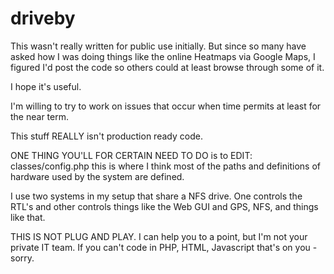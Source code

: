 # driveby
This wasn't really written for public use initially.  But since so many have asked how I was doing things like 
the online Heatmaps via Google Maps, I figured I'd post the code so others could at least browse through some
of it.  

I hope it's useful.

I'm willing to try to work on issues that occur when time permits at least for the near term. 

This stuff REALLY isn't production ready code.  

ONE THING YOU'LL FOR CERTAIN NEED TO DO is to EDIT: classes/config.php this is where I think most of the paths
and definitions of hardware used by the system are defined.

I use two systems in my setup that share a NFS drive.  One controls the RTL's and other controls things like 
the Web GUI and GPS, NFS, and things like that.

THIS IS NOT PLUG AND PLAY.  I can help you to a point, but I'm not your private IT team.  If you can't code in
PHP, HTML, Javascript that's on you - sorry.
